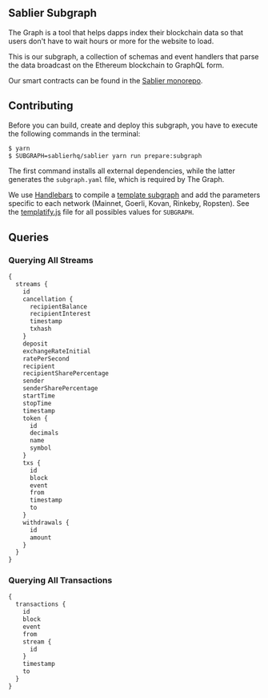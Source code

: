## Sablier Subgraph

The Graph is a tool that helps dapps index their blockchain data so that users don't have to wait hours or more for the
website to load.

This is our subgraph, a collection of schemas and event handlers that
parse the data broadcast on the Ethereum blockchain to GraphQL form.

Our smart contracts can be found in the [Sablier monorepo](https://github.com/sablierhq/sablier).

## Contributing

Before you can build, create and deploy this subgraph, you have to execute the following commands in the terminal:

```bash
$ yarn
$ SUBGRAPH=sablierhq/sablier yarn run prepare:subgraph
```

The first command installs all external dependencies, while the latter generates the `subgraph.yaml` file, which is
required by The Graph.

We use [Handlebars](https://github.com/wycats/handlebars.js/) to compile a [template subgraph](./subgraph.template.yaml) and add the parameters specific to each
network (Mainnet, Goerli, Kovan, Rinkeby, Ropsten). See the [templatify.js](./templatify.js) file for all possibles values for `SUBGRAPH`.

## Queries

### Querying All Streams

```graphql
{
  streams {
    id
    cancellation {
      recipientBalance
      recipientInterest
      timestamp
      txhash
    }
    deposit
    exchangeRateInitial
    ratePerSecond
    recipient
    recipientSharePercentage
    sender
    senderSharePercentage
    startTime
    stopTime
    timestamp
    token {
      id
      decimals
      name
      symbol
    }
    txs {
      id
      block
      event
      from
      timestamp
      to
    }
    withdrawals {
      id
      amount
    }
  }
}
```

### Querying All Transactions

```graphql
{
  transactions {
    id
    block
    event
    from
    stream {
      id
    }
    timestamp
    to
  }
}
```
